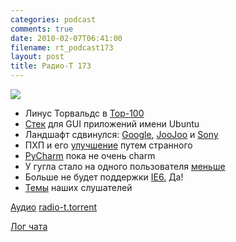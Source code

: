 ```yaml
---
categories: podcast
comments: true
date: 2010-02-07T06:41:00
filename: rt_podcast173
layout: post
title: Радио-Т 173
---
```


![](https://radio-t.com/images/radio-t/rt173.jpg)


- Линус Торвальдс в [Top-100](http://www.linux.org.ru/news/linux-general/4519941)
- [Стек](http://www.opennet.ru/opennews/art.shtml?num=25276) для GUI приложений имени Ubuntu
- Ландшафт сдвинулся: [Google](http://habrahabr.ru/blogs/google/82864/), [JooJoo](http://habrahabr.ru/blogs/hardware/83084/) и [Sony](http://news.yahoo.com/s/pcworld/sonyinterestedinchallengingapplesipad;_ylt=AuSUW3dvAVhNyRzn15rmFHx0fNdF)
- ПХП и его [улучшение](http://soft.compulenta.ru/502371/) путем странного
- [PyCharm](http://www.jetbrains.net/confluence/display/PYH/JetBrains+PyCharm+Preview) пока не очень charm
- У гугла стало на одного пользователя [меньше](http://habrahabr.ru/blogs/apple/82828/)
- Больше не будет поддержки [IE6.](http://itc.ua/node/43931) Да!
- [Темы](http://radio-t.com/temi_dlja_vipuskov/temy-dlya-173/) наших слушателей

[Аудио](http://archive.rucast.net/radio-t/media/rt_podcast173.mp3)
[radio-t.torrent](http://www.radio-t.com/torrents/rt_podcast173.mp3.torrent)

[Лог чата](http://chat.radio-t.com/logs/radio-t-173.html)
<audio src="http://archive.rucast.net/radio-t/media/rt_podcast173.mp3" preload="none"></audio>

